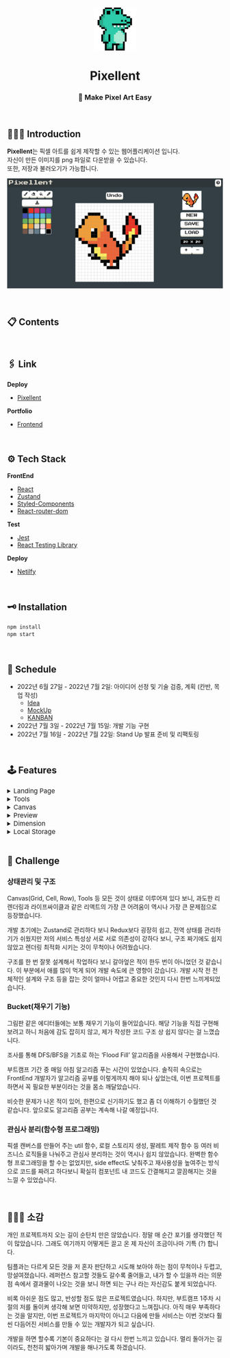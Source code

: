<p align="center">
  <img src="public/logo192.png" alt="logo" width="100"/> 
  <h1 align="center">Pixellent</h1>
</p>
<p align="center">
  <h3 align="center">
    🎨  Make Pixel Art Easy
  </h3>
</p>

<br>

## 💁🏻‍♂️ Introduction

**Pixellent**는 픽셀 아트를 쉽게 제작할 수 있는 웹어플리케이션 입니다. <br>
자신이 만든 이미지를 png 파일로 다운받을 수 있습니다. <br>
또한, 저장과 불러오기가 가능합니다.

<p align="center">
  <img width="600" src="src/assets/EditorPage.png">
</p>

<br>

## 📋 Contents

<br>

## 🖇 Link

**Deploy**

- [Pixellent](https://www.pixellent.site/)

**Portfolio**

- [Frontend](https://github.com/Ravender91/Pixellent)

<br>

## ⚙️ Tech Stack

**FrontEnd**

- [React](https://facebook.github.io/react/)
- [Zustand](https://zustand-demo.pmnd.rs/)
- [Styled-Components](https://styled-components.com/)
- [React-router-dom](https://reactrouter.com/)

**Test**

- [Jest](https://jestjs.io/)
- [React Testing Library](https://testing-library.com/)

**Deploy**

- [Netilfy](https://www.netlify.com/)

<br>

## 🗝 Installation

```bash
npm install
npm start
```

<br>

## 📆 Schedule

- 2022년 6월 27일 - 2022년 7월 2일: 아이디어 선정 및 기술 검증, 계획 (칸반, 목업 작성)
  - [Idea](https://www.notion.so/Idea-f82783994eb343d0a74d3e8a8ea8d5c6)
  - [MockUp](https://www.notion.so/Mockup-8c3a4108a5a745da8a5f3e11482de2a8)
  - [KANBAN](https://www.notion.so/1d76579d574f4cd79a807cdb845d235e?v=b7e8fa10381d48f79d5a1a480402af51)
- 2022년 7월 3일 - 2022년 7월 15일: 개발 기능 구현
- 2022년 7월 16일 - 2022년 7월 22일: Stand Up 발표 준비 및 리팩토링

<br>

## 🕹 Features

<details>
<summary><span style="font-size:15px">Landing Page</span></summary>
<div markdown="1">

![LandingPage](/src/assets/LandingPage.png)

- START 버튼을 누르면 editor 페이지로 이동합니다.
</div>
</details>

<details>
<summary><span style="font-size:15px">Tools</span></summary>
<div markdown="1">

![Tools](/src/assets/Tools.png)

- Brush: react color 라이브러리 사용, 해당 버튼 누르면 색을 고를 수 있는 창이 등장. Drag 가능 (단축키: Q)
- Eraser: 작업물 지우기, Drag 가능 (단축키: W)
- Bucket: 채우기 기능 (단축키: E)
- Eyedropper: 색 추출 기능 (단축키: R)
- DownloadImage: png 파일로 저장
- Palette: 색 고를 수 있는 기능 (선택한 색은 따로 나타내 줍니다.)

</div>
</details>

<details>
<summary><span style="font-size:15px">Canvas</span></summary>
<div markdown="1">

![Canvas](/src/assets/Canvas.png)

- 위의 기능들을 사용하여 픽셀아트를 그릴 수 있습니다.
- Undo는 이전의 작업을 되돌릴 수 있습니다. (단축키: CTRL + Z)
</div>
</details>

<details>
<summary><span style="font-size:15px">Preview</span></summary>
<div markdown="1">

![Preview](/src/assets/Preview.png)

- 현재 작업 중인 그림을 실시간으로 볼 수 있습니다.
</div>
</details>

<details>
<summary><span style="font-size:15px">Dimension</span></summary>
<div markdown="1">

![Dimension](/src/assets/Dimension.png)

- 캔버스의 크기를 조절할 수 있습니다.
</div>
</details>

<details>
<summary><span style="font-size:15px">Local Storage</span></summary>
<div markdown="1">

![Local Storage](/src/assets/localStorage.png)
![Load](/src/assets/Load.png)

- new 버튼을 누르면 캔버스가 초기화됩니다.
- save 버튼을 누르면 Local Storage에 저장됩니다.
- load 버튼을 누르면 Local Storage에 저장된 작업물들을 보여줍니다. 클릭하면 해당 작업을 이어나갈 수 있습니다. 삭제도 가능합니다.
</div>
</details>

<br>

## 🏁 Challenge

### **상태관리 및 구조**

Canvas(Grid, Cell, Row), Tools 등 모든 것이 상태로 이루어져 있다 보니, 과도한 리렌더링과 라이프싸이클과 같은 리액트의 가장 큰 어려움이 역시나 가장 큰 문제점으로 등장했습니다.

개발 초기에는 Zustand로 관리하다 보니 Redux보다 굉장히 쉽고, 전역 상태를 관리하기가 쉬웠지만 저의 서비스 특성상 서로 서로 의존성이 강하다 보니, 구조 짜기에도 쉽지 않았고 렌더링 최적화 시키는 것이 무척이나 어려웠습니다.

구조를 한 번 잘못 설계해서 작업하다 보니 갈아엎은 적이 한두 번이 아니었던 것 같습니다. 이 부분에서 애를 많이 먹게 되어 개발 속도에 큰 영향이 갔습니다. 개발 시작 전 전체적인 설계와 구조 등을 잡는 것이 얼마나 어렵고 중요한 것인지 다시 한번 느끼게되었습니다.

### Bucket(채우기 기능)

그림판 같은 에디터들에는 보통 채우기 기능이 들어있습니다. 해당 기능을 직접 구현해 보려고 하니 처음에 감도 잡히지 않고, 제가 작성한 코드 구조 상 쉽지 않다는 걸 느꼈습니다.

조사를 통해 DFS/BFS을 기초로 하는 ‘Flood Fill’ 알고리즘을 사용해서 구현했습니다.

부트캠프 기간 중 매일 아침 알고리즘 푸는 시간이 있었습니다. 솔직히 속으로는 FrontEnd 개발자가 알고리즘 공부를 이렇게까지 해야 되나 싶었는데, 이번 프로젝트를 하면서 꼭 필요한 부분이라는 것을 몸소 깨달았습니다.

비슷한 문제가 나온 적이 있어, 한편으로 신기하기도 했고 좀 더 이해하기 수월했던 것 같습니다. 앞으로도 알고리즘 공부는 계속해 나갈 예정입니다.

### 관심사 분리(함수형 프로그래밍)

픽셀 캔버스를 만들어 주는 util 함수, 로컬 스토리지 생성, 팔레트 제작 함수 등 여러 비즈니스 로직들을 나눠주고 관심사 분리하는 것이 역시나 쉽지 않았습니다. 완벽한 함수형 프로그래밍을 할 수는 없었지만, side effect도 낮춰주고 재사용성을 높여주는 방식으로 코드를 짜려고 하다보니 확실히 컴포넌트 내 코드도 간결해지고 깔끔해지는 것을 느낄 수 있었습니다.

<br>

## 🤵🏻‍♂️ 소감

개인 프로젝트까지 오는 길이 순탄치 만은 않았습니다. 정말 매 순간 포기를 생각했던 적이 많았습니다. 그래도 여기까지 어떻게든 끌고 온 제 자신이 조금이나마 기특 (?) 합니다.

팀플과는 다르게 모든 것을 저 혼자 판단하고 시도해 보아야 하는 점이 무척이나 두렵고, 망설여졌습니다. 레퍼런스 참고할 것들도 갈수록 줄어들고, 내가 할 수 있을까 라는 의문점 속에서 결과물이 나오는 것을 보니 하면 되는 구나 라는 자신감도 붙게 되었습니다.

비록 아쉬운 점도 많고, 반성할 점도 많은 프로젝트였습니다. 하지만, 부트캠프 1주차 시절의 저를 돌이켜 생각해 보면 미약하지만, 성장했다고 느껴집니다. 아직 매우 부족하다는 것을 알지만, 이번 프로젝트가 마지막이 아니고 다음에 만들 서비스는 이번 것보다 훨씬 다듬어진 서비스를 만들 수 있는 개발자가 되고 싶습니다.

개발을 하면 할수록 기본이 중요하다는 걸 다시 한번 느끼고 있습니다. 멀리 돌아가는 길이라도, 천천히 밟아가며 개발을 해나가도록 하겠습니다.
